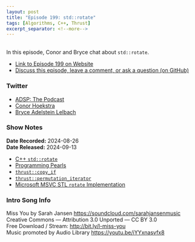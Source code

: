 ```yaml
---
layout: post
title: "Episode 199: std::rotate"
tags: [Algorithms, C++, Thrust]
excerpt_separator: <!--more-->
---
```


<div id="buzzsprout-player-15738834"></div><script src="https://www.buzzsprout.com/1501960/15738834-episode-199-std-rotate.js?container_id=buzzsprout-player-15738834&player=small" type="text/javascript" charset="utf-8"></script>

<br>In this episode, Conor and Bryce chat about `std::rotate`.

<!--more-->

* [Link to Episode 199 on Website](https://adspthepodcast.com/2024/09/13/Episode-199.html)
* [Discuss this episode, leave a comment, or ask a question (on GitHub)](https://github.com/codereport/adsp2/discussions/98)

### Twitter
 
* [ADSP: The Podcast](https://twitter.com/adspthepodcast)
* [Conor Hoekstra](https://twitter.com/code_report)
* [Bryce Adelstein Lelbach](https://twitter.com/blelbach)

### Show Notes

**Date Recorded:** 2024-08-26 <br>
**Date Released:** 2024-09-13

* [C++ `std::rotate`](https://en.cppreference.com/w/cpp/algorithm/rotate)
* [Programming Pearls](https://www.amazon.com/Programming-Pearls-2nd-Jon-Bentley/dp/0201657880)
* [`thrust::copy_if`](https://thrust.github.io/doc/group__stream__compaction_ga695e974946e56f2ecfb20e9ec4fb7cca.html)
* [`thrust::permutation_iterator`](https://nvidia.github.io/cccl/thrust/api/function_group__fancyiterator_1ga3b3bbd097ef9c112595962690f0741b8.html)
* [Microsoft MSVC STL `rotate` Implementation](https://github.com/microsoft/STL/blob/ab20dbd32ed7df565160c7f6a30361f5aeb3999c/stl/inc/xutility#L6507)

### Intro Song Info
 
Miss You by Sarah Jansen https://soundcloud.com/sarahjansenmusic<br>
Creative Commons — Attribution 3.0 Unported — CC BY 3.0<br>
Free Download / Stream: http://bit.ly/l-miss-you<br>
Music promoted by Audio Library https://youtu.be/iYYxnasvfx8<br>
